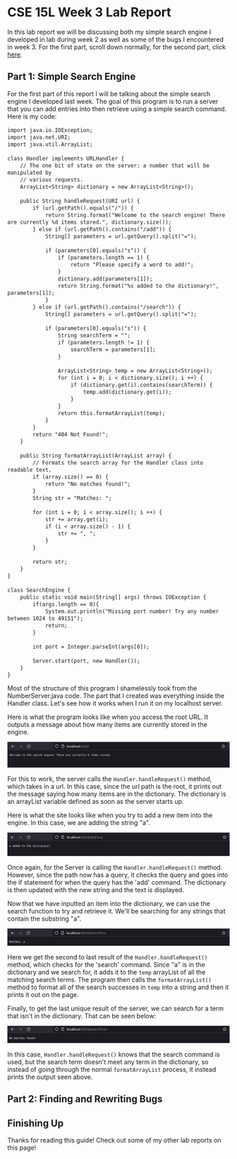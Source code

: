 # CSE 15L Week 3 Lab Report

In this lab report we will be discussing both my simple search engine I developed in lab during week 2 as well as some of the bugs I encountered in week 3. For the first part, scroll down normally, for the second part, click [here](#Part-2:-Finding-and-Rewriting-Bugs).

## Part 1: Simple Search Engine

For the first part of this report I will be talking about the simple search engine I developed last week. The goal of this program is to run a server that you can add entries into then retrieve using a simple search command. Here is my code:

```
import java.io.IOException;
import java.net.URI;
import java.util.ArrayList;

class Handler implements URLHandler {
    // The one bit of state on the server: a number that will be manipulated by
    // various requests.
    ArrayList<String> dictionary = new ArrayList<String>();

    public String handleRequest(URI url) {
        if (url.getPath().equals("/")) {
            return String.format("Welcome to the search engine! There are currently %d items stored.", dictionary.size());
        } else if (url.getPath().contains("/add")) {
            String[] parameters = url.getQuery().split("=");

            if (parameters[0].equals("s")) {
                if (parameters.length == 1) {
                    return "Please specify a word to add!";
                }
                dictionary.add(parameters[1]);
                return String.format("%s added to the dictionary!", parameters[1]);
            }
        } else if (url.getPath().contains("/search")) {
            String[] parameters = url.getQuery().split("=");

            if (parameters[0].equals("s")) {
                String searchTerm = "";
                if (parameters.length != 1) {
                    searchTerm = parameters[1];
                }

                ArrayList<String> temp = new ArrayList<String>();
                for (int i = 0; i < dictionary.size(); i ++) {
                    if (dictionary.get(i).contains(searchTerm)) {
                        temp.add(dictionary.get(i));
                    }
                }
                return this.formatArrayList(temp);
            }
        }
        return "404 Not Found!";
    }

    public String formatArrayList(ArrayList array) {
        // Formats the search array for the Handler class into readable text.
        if (array.size() == 0) {
            return "No matches found!";
        }
        String str = "Matches: ";

        for (int i = 0; i < array.size(); i ++) {
            str += array.get(i);
            if (i < array.size() - 1) {
                str += ", ";
            }
        }

        return str;
    }
}

class SearchEngine {
    public static void main(String[] args) throws IOException {
        if(args.length == 0){
            System.out.println("Missing port number! Try any number between 1024 to 49151");
            return;
        }

        int port = Integer.parseInt(args[0]);

        Server.start(port, new Handler());
    }
}
```

Most of the structure of this program I shamelessly took from the NumberServer.java code. The part that I created was everything inside the Handler class. Let's see how it works when I run it on my localhost server.

Here is what the program looks like when you access the root URL. It outputs a message about how many items are currently stored in the engine.

![Image 1](images/week-3/part-1-1.png)

For this to work, the server calls the `Handler.handleRequest()` method, which takes in a url. In this case, since the url path is the root, it prints out the message saying how many items are in the dictionary. The dictionary is an arrayList variable defined as soon as the server starts up.

Here is what the site looks like when you try to add a new item into the engine. In this case, we are adding the string "a".

![Image 2](images/week-3/part-1-2.png)

Once again, for the Server is calling the `Handler.handleRequest()` method. However, since the path now has a query, it checks the query and goes into the if statement for when the query has the 'add' command. The dictionary is then updated with the new string and the text is displayed.

Now that we have inputted an item into the dictionary, we can use the search function to try and retrieve it. We'll be searching for any strings that contain the substring "a".

![Image 3](images/week-3/part-1-3.png)

Here we get the second to last result of the `Handler.handleRequest()` method, which checks for the 'search' command. Since "a" is in the dictionary and we search for, it adds it to the `temp` arrayList of all the matching search terms. The program then calls the `formatArrayList()` method to format all of the search successes in `temp` into a string and then it prints it out on the page.

Finally, to get the last unique result of the server, we can search for a term that isn't in the dictionary. That can be seen below:

![Image 4](images/week-3/part-1-4.png)

In this case, `Handler.handleRequest()` knows that the search command is used, but the search term doesn't meet any term in the dictionary, so instead of going through the normal `formatArrayList` process, it instead prints the output seen above.

## Part 2: Finding and Rewriting Bugs
## Finishing Up

Thanks for reading this guide! Check out some of my other lab reports on this page!